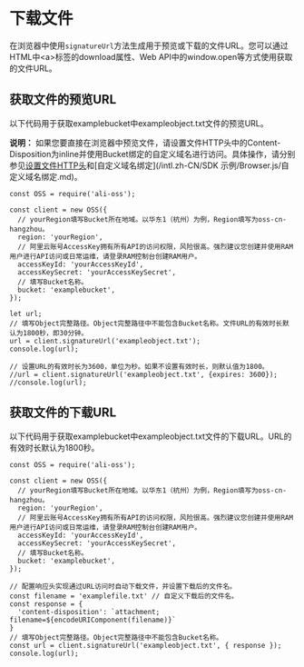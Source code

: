 # 下载文件

在浏览器中使用`signatureUrl`方法生成用于预览或下载的文件URL。您可以通过HTML中<a\>标签的download属性、Web API中的window.open等方式使用获取的文件URL。

## 获取文件的预览URL

以下代码用于获取examplebucket中exampleobject.txt文件的预览URL。

**说明：** 如果您要直接在浏览器中预览文件，请设置文件HTTP头中的Content-Disposition为inline并使用Bucket绑定的自定义域名进行访问。具体操作，请分别参见[设置文件HTTP头](/intl.zh-CN/控制台用户指南/上传、下载和管理文件/设置文件HTTP头.md)和[自定义域名绑定](/intl.zh-CN/SDK 示例/Browser.js/自定义域名绑定.md)。

```
const OSS = require('ali-oss');

const client = new OSS({ 
  // yourRegion填写Bucket所在地域。以华东1（杭州）为例，Region填写为oss-cn-hangzhou。
  region: 'yourRegion',
  // 阿里云账号AccessKey拥有所有API的访问权限，风险很高。强烈建议您创建并使用RAM用户进行API访问或日常运维，请登录RAM控制台创建RAM用户。
  accessKeyId: 'yourAccessKeyId',
  accessKeySecret: 'yourAccessKeySecret',
  // 填写Bucket名称。
  bucket: 'examplebucket',
});

let url;
// 填写Object完整路径。Object完整路径中不能包含Bucket名称。文件URL的有效时长默认为1800秒，即30分钟。
url = client.signatureUrl('exampleobject.txt');
console.log(url);

// 设置URL的有效时长为3600，单位为秒。如果不设置有效时长，则默认值为1800。
//url = client.signatureUrl('exampleobject.txt', {expires: 3600});
//console.log(url);        
```

## 获取文件的下载URL

以下代码用于获取examplebucket中exampleobject.txt文件的下载URL。URL的有效时长默认为1800秒。

```
const OSS = require('ali-oss');

const client = new OSS({
  // yourRegion填写Bucket所在地域。以华东1（杭州）为例，Region填写为oss-cn-hangzhou。
  region: 'yourRegion',
  // 阿里云账号AccessKey拥有所有API的访问权限，风险很高。强烈建议您创建并使用RAM用户进行API访问或日常运维，请登录RAM控制台创建RAM用户。
  accessKeyId: 'yourAccessKeyId',
  accessKeySecret: 'yourAccessKeySecret',
  // 填写Bucket名称。
  bucket: 'examplebucket',
});

// 配置响应头实现通过URL访问时自动下载文件，并设置下载后的文件名。
const filename = 'examplefile.txt' // 自定义下载后的文件名。
const response = {
  'content-disposition': `attachment; filename=${encodeURIComponent(filename)}`
}
// 填写Object完整路径。Object完整路径中不能包含Bucket名称。
const url = client.signatureUrl('exampleobject.txt', { response });
console.log(url);
```

